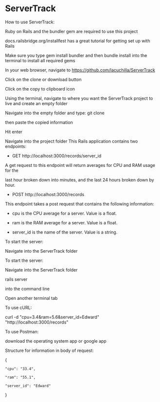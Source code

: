 # ServerTrack

How to use ServerTrack:

Ruby on Rails and the bundler gem are required to use this project

docs.railsbridge.org/installfest has a great tutorial for getting set up with Rails

Make sure you type gem install bundler and then bundle install into the terminal to install all required gems

In your web browser, navigate to
https://github.com/lacuchilla/ServerTrack

Click on the clone or download button

Click on the copy to clipboard icon

Using the terminal, navigate to where you want the ServerTrack project to live and create an empty folder

Navigate into the empty folder and type:
git clone

then paste the copied information

Hit enter

Navigate into the project folder
This Rails application contains two endpoints:
* GET http://localhost:3000/records/server_id

A get request to this endpoint will return averages for CPU and RAM usage for the

last hour broken down into minutes, and the last 24 hours broken down by hour.

* POST http://localhost:3000/records

This endpoint takes a post request that contains the following information:

* cpu is the CPU average for a server. Value is a float.

* ram is the RAM average for a server. Value is a float.

* server_id is the name of the server. Value is a string.

To start the server:

Navigate into the ServerTrack folder


To start the server:

Navigate into the ServerTrack folder

rails server

into the command line


Open another terminal tab

To use cURL:

curl -d "cpu=3.4&ram=5.6&server_id=Edward" "http://localhost:3000/records"

To use Postman:

download the operating system app or google app

Structure for information in body of request:

{

    "cpu": "33.4",

    "ram": "55.1",

    "server_id": "Edward"
}
